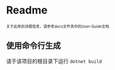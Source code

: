 # Readme

<font size=1>关于此库的详细信息，请参考docs文件夹中的User-Guide文档</font>

## 使用命令行生成
请于该项目的根目录下运行
<code>dotnet build</code>

